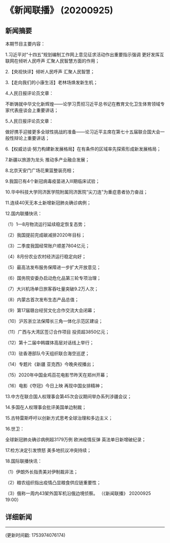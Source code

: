 # 《新闻联播》 (20200925)

## 新闻摘要

本期节目主要内容：


1.习近平对“十四五”规划编制工作网上意见征求活动作出重要指示强调 更好发挥互联网在倾听人民呼声 汇聚人民智慧方面的作用；


2.【央视快评】倾听人民呼声 汇聚人民智慧；


3.【走向我们的小康生活】老林场焕发新生机；


4.人民日报评论员文章：

不断铸就中华文化新辉煌——论学习贯彻习近平总书记在教育文化卫生体育领域专家代表座谈会上重要讲话；


5.人民日报评论员文章：

做好携手迎接更多全球性挑战的准备——论习近平主席在第七十五届联合国大会一般性辩论上重要讲话；


6.【权威访谈·努力构建新发展格局】在有条件的区域率先探索形成新发展格局；


7.新疆以旅游为龙头 推动多产业融合发展；


8.北京天安门广场花果篮整装亮相；


9.我国已有4个新冠病毒疫苗进入Ⅲ期临床试验；


10.华中科技大学同济医学院附属同济医院“尖刀连”为重症患者协力奋战；


11.连续40天无本土新增新冠肺炎确诊病例；


12.国内联播快讯：


（1）1—8月物流运行延续稳定恢复态势；


（2）我国提前完成碳减排2020年目标；


（3）二季度我国经常账户顺差7804亿元；


（4）8月份农业农村经济运行稳定向好；


（5）最高法发布服务保障进一步扩大开放意见；


（6）国务院安委办启动危化品第三轮专项治理；


（7）大兴机场单日旅客吞吐量突破9.2万人次；


（8）内蒙古首次发布生态产品总值；


（9）第17届赣台经贸文化合作交流大会闭幕；


（10）沪苏浙立法保障长三角一体化示范区建设；


（11）广西与大湾区签订合作项目 投资超3850亿元；


（12）第十二届中韩媒体高层对话线上举行；


（13）驻香港部队今天组织联合海空巡逻；


（14）专题片《新疆 亚克西》今晚央视播出；


（15）2020年中国金鸡百花电影节昨天在郑州开幕；


（16）电影《夺冠》今日上映 再现中国女排精神；


13.中方在联合国人权理事会第45次会议期间举办系列涉疆会议；


14.多国在人权理事会批评美国单边制裁；


15.古特雷斯呼吁以创新方式思考全球治理和多边主义；


16.世卫：

全球新冠肺炎确诊病例超3179万例 欧洲疫情反弹 英法单日新增破纪录；


17.检方决定引发愤怒 美多地抗议冲突持续；


18.国际联播快讯：


（1）伊朗外长指责美对伊制裁非法；


（2）粮农组织指出疫情凸显粮食供应链重要性；


（3）俄称一周内43架外国军机沿俄边境侦察。
（《新闻联播》 20200925 19:00）

## 详细新闻

---

(更新时间戳: 1753974076174)

